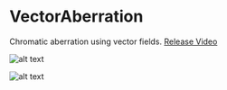 # VectorAberration
Chromatic aberration using vector fields. [Release Video](https://vimeo.com/1033655803)

![alt text](https://klearrender.wordpress.com/wp-content/uploads/2024/11/vectors.png)

![alt text](https://klearrender.wordpress.com/wp-content/uploads/2024/11/vf_thumb.jpg)
